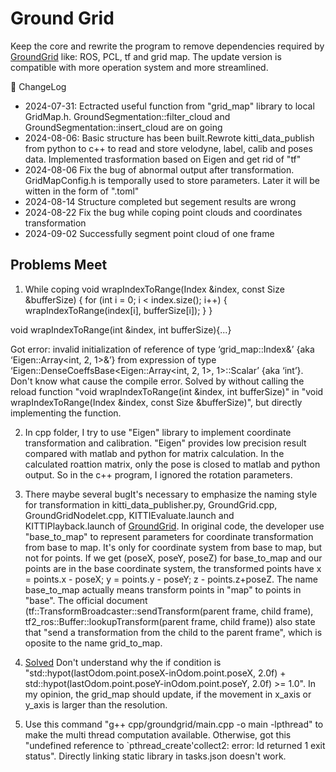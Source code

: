 # Ground Grid
Keep the core and rewrite the program to remove dependencies required by [GroundGrid](https://github.com/dcmlr/groundgrid) like: ROS, PCL, tf and grid map. The update version is compatible with more operation system and more streamlined.

<!--  -->
📜 ChangeLog
- 2024-07-31: Ectracted useful function from "grid_map" library to local GridMap.h. GroundSegmentation::filter_cloud and GroundSegmentation::insert_cloud are on going
- 2024-08-06: Basic structure has been built.Rewrote kitti_data_publish from python to c++ to read and store velodyne, label, calib and poses data. Implemented trasformation based on Eigen and get rid of "tf"
- 2024-08-06 Fix the bug of abnormal output after transformation. GridMapConfig.h is temporally used to store parameters. Later it will be witten in the form of ".toml"
- 2024-08-14 Structure completed but segement results are wrong
- 2024-08-22 Fix the bug while coping point clouds and coordinates transformation
- 2024-09-02 Successfully segment point cloud of one frame

## Problems Meet

1. While coping 
void wrapIndexToRange(Index &index, const Size &bufferSize)
    {
        for (int i = 0; i < index.size(); i++)
        {
            wrapIndexToRange(index[i], bufferSize[i]);
        }
    }

void wrapIndexToRange(int &index, int bufferSize){...}

Got error: invalid initialization of reference of type ‘grid_map::Index&’ {aka ‘Eigen::Array<int, 2, 1>&’} from expression of type ‘Eigen::DenseCoeffsBase<Eigen::Array<int, 2, 1>, 1>::Scalar’ {aka ‘int’}. 
Don't know what cause the compile error. Solved by without calling the reload function "void wrapIndexToRange(int &index, int bufferSize)" in "void wrapIndexToRange(Index &index, const Size &bufferSize)", but directly implementing the function.

2. In cpp folder, I try to use "Eigen" library to implement coordinate transformation and calibration. "Eigen" provides low precision result compared with matlab and python for matrix calculation. In the calculated roattion matrix, only the pose is closed to matlab and python output. So in the c++ program, I ignored the rotation parameters. 

3. There maybe several bugIt's necessary to emphasize the naming style for transformation in kitti_data_publisher.py, GroundGrid.cpp, GroundGridNodelet.cpp, KITTIEvaluate.launch and KITTIPlayback.launch of [GroundGrid](https://github.com/dcmlr/groundgrid). In original code, the developer use "base_to_map" to represent parameters for coordinate transformation from base to map. It's only for coordinate system from base to map, but not for points. If we get (poseX, poseY, poseZ) for base_to_map and our points are in the base coordinate system, the transformed points have x = points.x - poseX; y = points.y - poseY; z - points.z+poseZ. The name base_to_map actually means transform points in "map" to points in "base". The official document (tf::TransformBroadcaster::sendTransform(parent frame, child frame), tf2_ros::Buffer::lookupTransform(parent frame, child frame)) also state that "send a transformation from the child to the parent frame", which is oposite to the name grid_to_map.

4. [Solved](https://github.com/dcmlr/groundgrid/issues/3) Don't understand why the if condition is "std::hypot(lastOdom.point.poseX-inOdom.point.poseX, 2.0f) + std::hypot(lastOdom.point.poseY-inOdom.point.poseY, 2.0f) >= 1.0". In my opinion, the grid_map should update, if the movement in x_axis or y_axis is larger than the resolution. 

5. Use this command "g++ cpp/groundgrid/main.cpp -o main -lpthread" to make the multi thread computation available. Otherwise, got this "undefined reference to `pthread_create'collect2: error: ld returned 1 exit status". Directly linking static library in tasks.json doesn't work.
